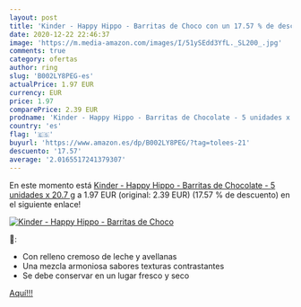 ```yaml
---
layout: post
title: 'Kinder - Happy Hippo - Barritas de Choco con un 17.57 % de descuento'
date: 2020-12-22 22:46:37
image: 'https://m.media-amazon.com/images/I/51ySEdd3YfL._SL200_.jpg'
comments: true
category: ofertas
author: ring
slug: 'B002LY8PEG-es'
actualPrice: 1.97 EUR
currency: EUR
price: 1.97
comparePrice: 2.39 EUR
prodname: 'Kinder - Happy Hippo - Barritas de Chocolate - 5 unidades x 20.7 g'
country: 'es'
flag: '🇪🇸'
buyurl: 'https://www.amazon.es/dp/B002LY8PEG/?tag=tolees-21'
descuento: '17.57'
average: '2.0165517241379307'
---
```


En este momento está [Kinder - Happy Hippo - Barritas de Chocolate - 5 unidades x 20.7 g](https://www.amazon.es/dp/B002LY8PEG/?tag=tolees-21) a 1.97 EUR (original: 2.39 EUR) (17.57 %  de descuento) en el siguiente enlace!

[![Kinder - Happy Hippo - Barritas de Choco](https://m.media-amazon.com/images/I/51ySEdd3YfL._SL200_.jpg)](https://www.amazon.es/dp/B002LY8PEG/?tag=tolees-21)

🔎:

- Con relleno cremoso de leche y avellanas
- Una mezcla armoniosa sabores texturas contrastantes
- Se debe conservar en un lugar fresco y seco

[Aquí!!!](https://www.amazon.es/dp/B002LY8PEG/?tag=tolees-21)
